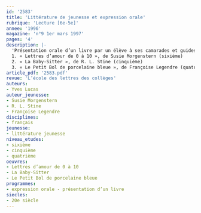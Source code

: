 ```yaml
---
id: '2583'
title: 'Littérature de jeunesse et expression orale'
rubrique: 'Lecture [6e-5e]'
annee: '1996'
magazine: 'n°9 1er mars 1997'
pages: '4'
description: |-
  'Présentation orale d’un livre par un élève à ses camarades et guides de préparation sur les titres suivants :
  1. « Lettres d’amour de 0 à 10 », de Susie Morgenstern (sixième)
  2. « La Baby-Sitter », de R. L. Stine (cinquième)
  3. « Le Petit Bol de porcelaine bleue », de Françoise Legendre (quatrième)'
article_pdf: '2583.pdf'
revue: 'L’école des lettres des collèges'
auteurs:
- Yves Lucas
auteur_jeunesse:
- Susie Morgenstern
- R. L. Stine
- Françoise Legendre
disciplines:
- français
jeunesse:
- littérature jeunesse
niveau_etudes:
- sixième
- cinquième
- quatrième
oeuvres:
- Lettres d’amour de 0 à 10
- La Baby-Sitter
- Le Petit Bol de porcelaine bleue
programmes:
- expression orale - présentation d’un livre
siecles:
- 20e siècle
---
```

